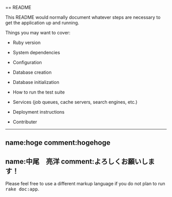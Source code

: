 == README

This README would normally document whatever steps are necessary to get the
application up and running.

Things you may want to cover:

* Ruby version

* System dependencies

* Configuration

* Database creation

* Database initialization

* How to run the test suite

* Services (job queues, cache servers, search engines, etc.)

* Deployment instructions

* Contributer
-----------------
name:hoge
comment:hogehoge
-----------------
name:中尾　亮洋
comment:よろしくお願いします！
-----------------

Please feel free to use a different markup language if you do not plan to run
<tt>rake doc:app</tt>.
